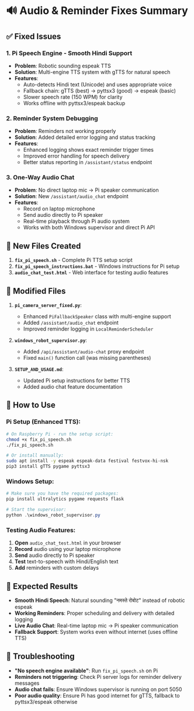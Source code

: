 # 🔊 Audio & Reminder Fixes Summary

## ✅ Fixed Issues

### 1. **Pi Speech Engine - Smooth Hindi Support**
- **Problem**: Robotic sounding espeak TTS
- **Solution**: Multi-engine TTS system with gTTS for natural speech
- **Features**:
  - Auto-detects Hindi text (Unicode) and uses appropriate voice
  - Fallback chain: gTTS (best) → pyttsx3 (good) → espeak (basic)  
  - Slower speech rate (150 WPM) for clarity
  - Works offline with pyttsx3/espeak backup

### 2. **Reminder System Debugging**
- **Problem**: Reminders not working properly
- **Solution**: Added detailed error logging and status tracking
- **Features**:
  - Enhanced logging shows exact reminder trigger times
  - Improved error handling for speech delivery
  - Better status reporting in `/assistant/status` endpoint

### 3. **One-Way Audio Chat**
- **Problem**: No direct laptop mic → Pi speaker communication
- **Solution**: New `/assistant/audio_chat` endpoint
- **Features**:
  - Record on laptop microphone 
  - Send audio directly to Pi speaker
  - Real-time playback through Pi audio system
  - Works with both Windows supervisor and direct Pi API

## 📁 New Files Created

1. **`fix_pi_speech.sh`** - Complete Pi TTS setup script
2. **`fix_pi_speech_instructions.bat`** - Windows instructions for Pi setup  
3. **`audio_chat_test.html`** - Web interface for testing audio features

## 🔧 Modified Files

1. **`pi_camera_server_fixed.py`**:
   - Enhanced `PiFallbackSpeaker` class with multi-engine support
   - Added `/assistant/audio_chat` endpoint
   - Improved reminder logging in `LocalReminderScheduler`

2. **`windows_robot_supervisor.py`**:
   - Added `/api/assistant/audio-chat` proxy endpoint
   - Fixed `main()` function call (was missing parentheses)

3. **`SETUP_AND_USAGE.md`**:
   - Updated Pi setup instructions for better TTS
   - Added audio chat feature documentation

## 🚀 How to Use

### Pi Setup (Enhanced TTS):
```bash
# On Raspberry Pi - run the setup script:
chmod +x fix_pi_speech.sh
./fix_pi_speech.sh

# Or install manually:
sudo apt install -y espeak espeak-data festival festvox-hi-nsk
pip3 install gTTS pygame pyttsx3
```

### Windows Setup:
```powershell
# Make sure you have the required packages:
pip install ultralytics pygame requests flask

# Start the supervisor:
python .\windows_robot_supervisor.py
```

### Testing Audio Features:
1. **Open** `audio_chat_test.html` in your browser
2. **Record** audio using your laptop microphone  
3. **Send** audio directly to Pi speaker
4. **Test** text-to-speech with Hindi/English text
5. **Add** reminders with custom delays

## 🎯 Expected Results

- **Smooth Hindi Speech**: Natural sounding "नमस्ते रोबोट" instead of robotic espeak
- **Working Reminders**: Proper scheduling and delivery with detailed logging
- **Live Audio Chat**: Real-time laptop mic → Pi speaker communication
- **Fallback Support**: System works even without internet (uses offline TTS)

## 🐛 Troubleshooting

- **"No speech engine available"**: Run `fix_pi_speech.sh` on Pi
- **Reminders not triggering**: Check Pi server logs for reminder delivery messages
- **Audio chat fails**: Ensure Windows supervisor is running on port 5050
- **Poor audio quality**: Ensure Pi has good internet for gTTS, fallback to pyttsx3/espeak otherwise